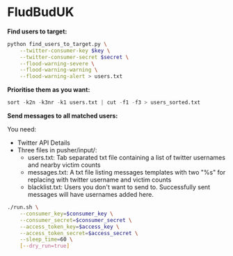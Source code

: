 FludBudUK
=========

**Find users to target:**

```bash
python find_users_to_target.py \
	--twitter-consumer-key $key \
	--twitter-consumer-secret $secret \
	--flood-warning-severe \
	--flood-warning-warning \
	--flood-warning-alert > users.txt
```

**Prioritise them as you want:**

```python
sort -k2n -k3nr -k1 users.txt | cut -f1 -f3 > users_sorted.txt
```

**Send messages to all matched users:**

You need:

* Twitter API Details
* Three files in pusher/input/:
    * users.txt: Tab separated txt file containing a list of twitter usernames and nearby victim counts
    * messages.txt: A txt file listing messages templates with two "%s" for replacing with twitter username and victim counts
    * blacklist.txt: Users you don't want to send to. Successfully sent messages will have usernames added here.

```bash
./run.sh \
	--consumer_key=$consumer_key \
	--consumer_secret=$consumer_secret \
	--access_token_key=$access_key \
	--access_token_secret=$access_secret \
	--sleep_time=60 \
	[--dry_run=true]
```
